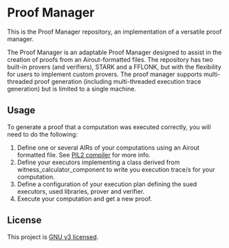 # Proof Manager
This is the Proof Manager repository, an implementation of a versatile proof manager.

The Proof Manager is an adaptable Proof Manager designed to assist in the creation of proofs from an Airout-formatted files. The repository has two built-in provers (and verifiers), STARK and a FFLONK, but with the flexibility for users to implement custom provers. The proof manager supports multi-threaded proof generation (including multi-threaded execution trace generation) but is limited to a single machine.

## Usage
To generate a proof that a computation was executed correctly, you will need to do the following:

1. Define one or several AIRs of your computations using an Airout formatted file. See [PIL2 compiler](https://github.com/0xPolygonHermez/pil2-compiler) for more info.
2. Define your executors implementing a class derived from witness_calculator_component to write you execution trace/s for your computation. 
3. Define a configuration of your execution plan defining the sued executors, used libraries, prover and verifier.
4. Execute your computation and get a new proof.

License
-------

This project is [GNU v3 licensed](./LICENSE).